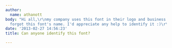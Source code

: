 ```yaml
---
author:
  name: athanott
body: "Hi all,\r\nmy company uses this font in their logo and business cards and they
  forgot this font's name. I'd appreciate any help to identify it :)\r\nCheers!"
date: '2013-02-27 14:56:23'
title: Can anyone identify this font?

---
```

